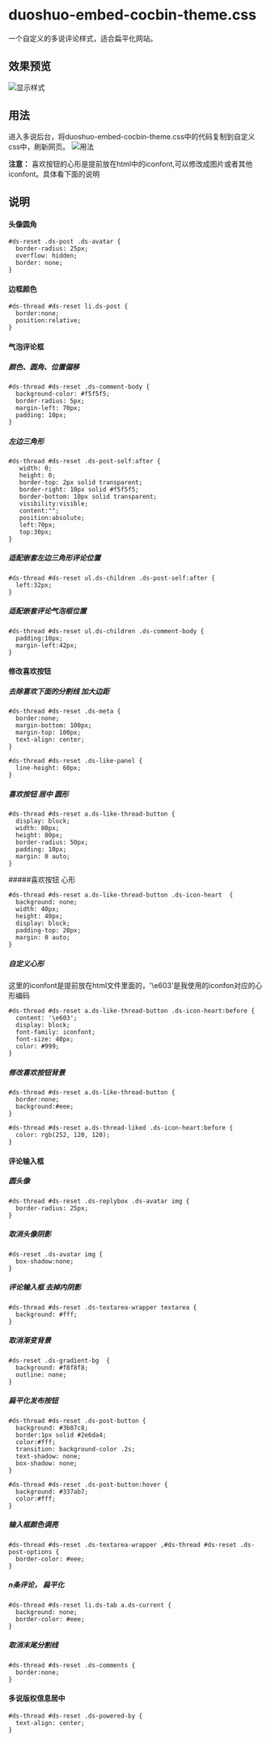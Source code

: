 # duoshuo-embed-cocbin-theme.css
一个自定义的多说评论样式，适合扁平化网站。
    
## 效果预览
![显示样式](./images/duoshuo-theme.jpg)
## 用法
进入多说后台，将duoshuo-embed-cocbin-theme.css中的代码复制到自定义css中，刷新网页。
![用法](./images/duoshuo.jpg)

**注意：** 喜欢按钮的心形是提前放在html中的iconfont,可以修改成图片或者其他iconfont。具体看下面的说明

## 说明


#### 头像圆角 

```
#ds-reset .ds-post .ds-avatar {
  border-radius: 25px;
  overflow: hidden;
  border: none;
}
```

#### 边框颜色 

```
#ds-thread #ds-reset li.ds-post {
  border:none;
  position:relative;
}
```


#### 气泡评论框 

##### 颜色、圆角、位置偏移
```
#ds-thread #ds-reset .ds-comment-body {
  background-color: #f5f5f5;
  border-radius: 5px;
  margin-left: 70px;
  padding: 10px;
}
```


##### 左边三角形 

```
#ds-thread #ds-reset .ds-post-self:after {
   width: 0;
   height: 0;
   border-top: 2px solid transparent;
   border-right: 10px solid #f5f5f5;
   border-bottom: 10px solid transparent;
   visibility:visible;
   content:"";
   position:absolute;
   left:70px;
   top:30px;
}
```

##### 适配嵌套左边三角形评论位置 

```
#ds-thread #ds-reset ul.ds-children .ds-post-self:after {
  left:32px;
}
```

##### 适配嵌套评论气泡框位置

```
#ds-thread #ds-reset ul.ds-children .ds-comment-body {
  padding:10px;
  margin-left:42px;
}
```

#### 修改喜欢按钮
##### 去除喜欢下面的分割线 加大边距

```
#ds-thread #ds-reset .ds-meta {
  border:none;
  margin-bottom: 100px;
  margin-top: 100px;
  text-align: center;
}

#ds-thread #ds-reset .ds-like-panel {
  line-height: 60px;
}
```

##### 喜欢按钮  居中 圆形 
```
#ds-thread #ds-reset a.ds-like-thread-button {
  display: block;
  width: 80px;
  height: 80px;
  border-radius: 50px;
  padding: 10px;
  margin: 0 auto;
}
```

#####喜欢按钮 心形 

```
#ds-thread #ds-reset a.ds-like-thread-button .ds-icon-heart  {
  background: none;
  width: 40px;
  height: 40px;
  display: block;
  padding-top: 20px;
  margin: 0 auto;
}
```

##### 自定义心形
 这里的iconfont是提前放在html文件里面的，'\e603'是我使用的iconfon对应的心形编码

```
#ds-thread #ds-reset a.ds-like-thread-button .ds-icon-heart:before {
  content: '\e603';
  display: block;
  font-family: iconfont;
  font-size: 40px;
  color: #999;
}
```
##### 修改喜欢按钮背景

```
#ds-thread #ds-reset a.ds-like-thread-button {
  border:none;
  background:#eee;
}

#ds-thread #ds-reset a.ds-thread-liked .ds-icon-heart:before {
  color: rgb(252, 120, 120);
}
```





#### 评论输入框
##### 圆头像 

```
#ds-thread #ds-reset .ds-replybox .ds-avatar img {
  border-radius: 25px;
}
```
##### 取消头像阴影 

```
#ds-reset .ds-avatar img {
  box-shadow:none;
}
```

##### 评论输入框 去掉内阴影 

```
#ds-thread #ds-reset .ds-textarea-wrapper textarea {
  background: #fff;
}
```
##### 取消渐变背景 

```
#ds-reset .ds-gradient-bg  {
  background: #f8f8f8;
  outline: none;
}
```

##### 扁平化发布按钮 

```
#ds-thread #ds-reset .ds-post-button {
  background: #3b87c8;
  border:1px solid #2e6da4;
  color:#fff;
  transition: background-color .2s;
  text-shadow: none;
  box-shadow: none;
}

#ds-thread #ds-reset .ds-post-button:hover {
  background: #337ab7;
  color:#fff;
}
```

##### 输入框颜色调亮 

```
#ds-thread #ds-reset .ds-textarea-wrapper ,#ds-thread #ds-reset .ds-post-options {
  border-color: #eee;
}
```

##### n条评论， 扁平化 

```
#ds-thread #ds-reset li.ds-tab a.ds-current {
  background: none;
  border-color: #eee;
}
```

##### 取消末尾分割线 

```
#ds-thread #ds-reset .ds-comments {
  border:none;
}
```

#### 多说版权信息居中 

```
#ds-thread #ds-reset .ds-powered-by {
  text-align: center;
}
```



